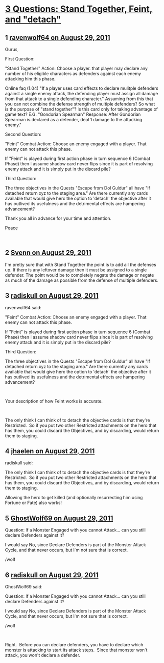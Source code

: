# [3 Questions: Stand Together, Feint, and &quot;detach&quot;](https://community.fantasyflightgames.com/topic/52329-3-questions-stand-together-feint-and-detach/)

## 1 [ravenwolf64 on August 29, 2011](https://community.fantasyflightgames.com/topic/52329-3-questions-stand-together-feint-and-detach/?do=findComment&comment=521297)

Gurus,

First Question:

"Stand Together" Action: Choose a player. that player may declare any number of his eligible characters as defenders against each enemy attacking him this phase.

Online faq (1.04) "If a player uses card effects to declare mulitple defenders against a single enemy attack, the defending player must assign all damage from that attack to a single defending character." Assuming from this that you can not combine the defense strength of multiple defenders? So what is the purpose of "stand together"? Is this card only for taking advantage of game text? E.G. "Gondorian Spearman" Response: After Gondorian Spearman is declared as a defender, deal 1 damage to the attacking enemy."

Second Question:

"Feint" Combat Action: Choose an enemy engaged with a player. That enemy can not attack this phase.

If "Feint" is played during first action phase in turn sequence 6 (Combat Phase) then I assume shadow card never flips since it is part of resolving enemy attack and it is simply put in the discard pile?

Third Question:

The three objectives in the Quests "Escape from Dol Guldur" all have "If detached return xyz to the staging area." Are there currently any cards available that would give hero the option to 'detach' the objective after it has outlived its usefulness and the detrimental effects are hampering advancement?

Thank you all in advance for your time and attention.

Peace

 

## 2 [Svenn on August 29, 2011](https://community.fantasyflightgames.com/topic/52329-3-questions-stand-together-feint-and-detach/?do=findComment&comment=521308)

I'm pretty sure that with Stand Together the point is to add all the defenses up. If there is any leftover damage then it must be assigned to a single defender. The point would be to completely negate the damage or negate as much of the damage as possible from the defense of multiple defenders.

## 3 [radiskull on August 29, 2011](https://community.fantasyflightgames.com/topic/52329-3-questions-stand-together-feint-and-detach/?do=findComment&comment=521310)

ravenwolf64 said:

"Feint" Combat Action: Choose an enemy engaged with a player. That enemy can not attack this phase.

If "Feint" is played during first action phase in turn sequence 6 (Combat Phase) then I assume shadow card never flips since it is part of resolving enemy attack and it is simply put in the discard pile?

Third Question:

The three objectives in the Quests "Escape from Dol Guldur" all have "If detached return xyz to the staging area." Are there currently any cards available that would give hero the option to 'detach' the objective after it has outlived its usefulness and the detrimental effects are hampering advancement?



 

Your description of how Feint works is accurate.

 

The only think I can think of to detach the objective cards is that they're Restricted.  So if you put two other Restricted attachments on the hero that has them, you could discard the Objectives, and by discarding, would return them to staging.

## 4 [jhaelen on August 29, 2011](https://community.fantasyflightgames.com/topic/52329-3-questions-stand-together-feint-and-detach/?do=findComment&comment=521329)

radiskull said:

The only think I can think of to detach the objective cards is that they're Restricted.  So if you put two other Restricted attachments on the hero that has them, you could discard the Objectives, and by discarding, would return them to staging.



Allowing the hero to get killed (and optionally resurrecting him using Fortune or Fate) also works!

## 5 [GhostWolf69 on August 29, 2011](https://community.fantasyflightgames.com/topic/52329-3-questions-stand-together-feint-and-detach/?do=findComment&comment=521371)

Question: If a Monster Engaged with you cannot Attack... can you still declare Defenders against it?

I would say No, since Declare Defenders is part of the Monster Attack Cycle, and that never occurs, but I'm not sure that is correct.

/wolf

## 6 [radiskull on August 29, 2011](https://community.fantasyflightgames.com/topic/52329-3-questions-stand-together-feint-and-detach/?do=findComment&comment=521520)

GhostWolf69 said:

Question: If a Monster Engaged with you cannot Attack... can you still declare Defenders against it?

I would say No, since Declare Defenders is part of the Monster Attack Cycle, and that never occurs, but I'm not sure that is correct.

/wolf



 

Right.  Before you can declare defenders, you have to declare which monster is attacking to start its attack steps.  Since that monster won't attack, you won't declare a defender.

